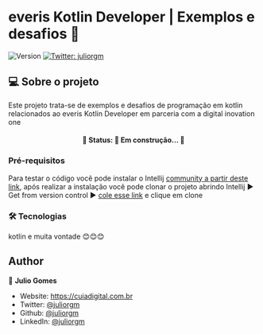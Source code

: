 <h1>everis Kotlin Developer | Exemplos e desafios 👋</h1>
<p>
  <img alt="Version" src="https://img.shields.io/badge/version-0.1-blue.svg?cacheSeconds=2592000" />
  <a href="https://twitter.com/juliorgm" target="_blank">
    <img alt="Twitter: juliorgm" src="https://img.shields.io/twitter/follow/juliorgm.svg?style=social" />
  </a>
</p>

## 💻 Sobre o projeto

<p>Este projeto trata-se de exemplos e desafios de programação em kotlin relacionados ao everis Kotlin Developer em parceria com a digital inovation one </p>

<h4 align="center"> 
	🚧  Status: 🚀 Em construção...  🚧
</h4>

### Pré-requisitos
Para testar o código você pode instalar o Intellij <a href="https://www.jetbrains.com/idea/download/">community a partir deste link</a>, após realizar a instalação  você pode clonar o projeto abrindo Intellij :arrow_forward: Get from version control :arrow_forward: <a href="https://github.com/juliorgm/everis-Kotlin-Developer-base.git">cole esse link</a> e clique em clone

### 🛠 Tecnologias
kotlin e muita vontade :blush::blush::blush:

## Author

👤 **Julio Gomes**

* Website: https://cuiadigital.com.br
* Twitter: [@juliorgm](https://twitter.com/juliorgm)
* Github: [@juliorgm](https://github.com/juliorgm)
* LinkedIn: [@juliorgm](https://linkedin.com/in/juliorgm)
